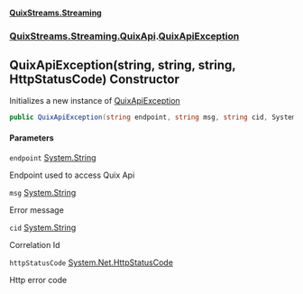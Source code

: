 #### [QuixStreams.Streaming](index.md 'index')
### [QuixStreams.Streaming.QuixApi](QuixStreams.Streaming.QuixApi.md 'QuixStreams.Streaming.QuixApi').[QuixApiException](QuixApiException.md 'QuixStreams.Streaming.QuixApi.QuixApiException')

## QuixApiException(string, string, string, HttpStatusCode) Constructor

Initializes a new instance of [QuixApiException](QuixApiException.md 'QuixStreams.Streaming.QuixApi.QuixApiException')

```csharp
public QuixApiException(string endpoint, string msg, string cid, System.Net.HttpStatusCode httpStatusCode);
```
#### Parameters

<a name='QuixStreams.Streaming.QuixApi.QuixApiException.QuixApiException(string,string,string,System.Net.HttpStatusCode).endpoint'></a>

`endpoint` [System.String](https://docs.microsoft.com/en-us/dotnet/api/System.String 'System.String')

Endpoint used to access Quix Api

<a name='QuixStreams.Streaming.QuixApi.QuixApiException.QuixApiException(string,string,string,System.Net.HttpStatusCode).msg'></a>

`msg` [System.String](https://docs.microsoft.com/en-us/dotnet/api/System.String 'System.String')

Error message

<a name='QuixStreams.Streaming.QuixApi.QuixApiException.QuixApiException(string,string,string,System.Net.HttpStatusCode).cid'></a>

`cid` [System.String](https://docs.microsoft.com/en-us/dotnet/api/System.String 'System.String')

Correlation Id

<a name='QuixStreams.Streaming.QuixApi.QuixApiException.QuixApiException(string,string,string,System.Net.HttpStatusCode).httpStatusCode'></a>

`httpStatusCode` [System.Net.HttpStatusCode](https://docs.microsoft.com/en-us/dotnet/api/System.Net.HttpStatusCode 'System.Net.HttpStatusCode')

Http error code